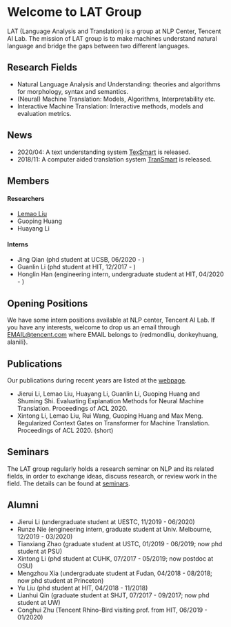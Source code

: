 
# Welcome to LAT Group
LAT (Language Analysis and Translation) is a group at NLP Center, Tencent AI Lab. The mission of LAT group is to make machines understand natural language and bridge the gaps between two different languages. 

## Research Fields

- Natural Language Analysis and Understanding: theories and algorithms for morphology, syntax and semantics.
- (Neural) Machine Translation: Models, Algorithms, Interpretability etc.
- Interactive Machine Translation: Interactive methods, models and evaluation metrics. 


## News
- 2020/04: A text understanding system [TexSmart](https://texsmart.qq.com) is released.  
- 2018/11: A computer aided translation system [TranSmart](https://transmart.qq.com) is released. 


## Members

#### Researchers
- [Lemao Liu](index.md)
- Guoping Huang
- Huayang Li

#### Interns
- Jing Qian (phd student at UCSB, 06/2020 - )
- Guanlin Li (phd student at HIT, 12/2017 - )
- Honglin Han (engineering intern, undergraduate student at HIT, 04/2020 - )


## Opening Positions

We have some intern positions available at NLP center, Tencent AI Lab. If you have any interests, welcome to drop us an email through EMAIL@tencent.com where EMAIL belongs to {redmondliu, donkeyhuang, alanili}. 


## Publications
Our publications during recent years are listed at the [webpage](pub-lat.md). 
- Jierui Li, Lemao Liu, Huayang Li, Guanlin Li, Guoping Huang and Shuming Shi. Evaluating Explanation Methods for Neural Machine Translation. Proceedings of ACL 2020.
- Xintong Li, Lemao Liu, Rui Wang, Guoping Huang and Max Meng. Regularized Context Gates on Transformer for Machine Translation. Proceedings of ACL 2020. (short)

## Seminars
The LAT group regularly holds a research seminar on NLP and its related fields, in order to exchange ideas, discuss research, or review work in the field. The details can be found at [seminars](seminars.md).


## Alumni
- Jierui Li (undergraduate student at UESTC, 11/2019 - 06/2020)
- Runze Nie (engineering intern, graduate student at Univ. Melbourne, 12/2019 - 03/2020)
- Tianxiang Zhao (graduate student at USTC, 01/2019 - 06/2019; now phd student at PSU)
- Xintong Li (phd student at CUHK, 07/2017 - 05/2019; now postdoc at OSU)
- Mengzhou Xia (undergraduate student at Fudan, 04/2018 - 08/2018; now phd student at Princeton)
- Yu Liu (phd student at HIT, 04/2018 - 11/2018)
- Lianhui Qin (graduate student at SHJT, 07/2017 - 09/2017; now phd student at UW) 
- Conghui Zhu (Tencent Rhino-Bird visiting prof. from HIT, 06/2019 - 01/2020)

